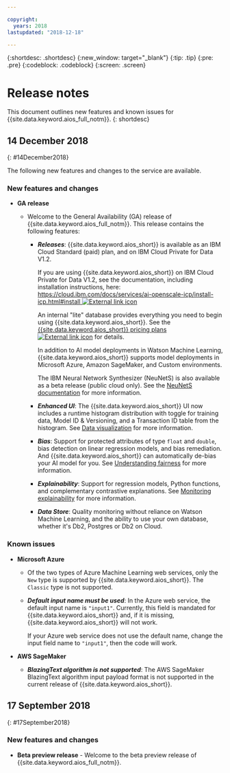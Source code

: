 ```yaml
---

copyright:
  years: 2018
lastupdated: "2018-12-18"

---
```


{:shortdesc: .shortdesc}
{:new_window: target="_blank"}
{:tip: .tip}
{:pre: .pre}
{:codeblock: .codeblock}
{:screen: .screen}

# Release notes

This document outlines new features and known issues for {{site.data.keyword.aios_full_notm}}.
{: shortdesc}

## 14 December 2018
{: #14December2018}

The following new features and changes to the service are available.

### New features and changes

- **GA release**

    - Welcome to the General Availability (GA) release of {{site.data.keyword.aios_full_notm}}. This release contains the following features:

        - __*Releases*__: {{site.data.keyword.aios_short}} is available as an IBM Cloud Standard (paid) plan, and on IBM Cloud Private for Data V1.2.

          If you are using {{site.data.keyword.aios_short}} on IBM Cloud Private for Data V1.2, see the documentation, including installation instructions, here: [https://cloud.ibm.com/docs/services/ai-openscale-icp/install-icp.html#install ![External link icon](../../icons/launch-glyph.svg "External link icon")](https://cloud.ibm.com/docs/services/ai-openscale-icp/install-icp.html#install)

          An internal "lite" database provides everything you need to begin using {{site.data.keyword.aios_short}}. See the [{{site.data.keyword.aios_short}} pricing plans ![External link icon](../../icons/launch-glyph.svg "External link icon")](https://console.bluemix.net/catalog/services/ai-openscale) for details.

          In addition to AI model deployments in Watson Machine Learning, {{site.data.keyword.aios_short}} supports model deployments in Microsoft Azure, Amazon SageMaker, and Custom environments.

          The IBM Neural Network Synthesizer (NeuNetS) is also available as a beta release (public cloud only). See the [NeuNetS documentation](https://dataplatform.cloud.ibm.com/ml/neunets) for more information.

        - __*Enhanced UI*__: The {{site.data.keyword.aios_short}} UI now includes a runtime histogram distribution with toggle for training data, Model ID & Versioning, and a Transaction ID table from the histogram. See [Data visualization](/docs/services/ai-openscale/insight-timechart.html#insight-data-visual) for more information.

        - __*Bias*__: Support for protected attributes of type `float` and `double`, bias detection on linear regression models, and bias remediation. And {{site.data.keyword.aios_short}} can automatically de-bias your AI model for you. See [Understanding fairness](/docs/services/ai-openscale/monitor-fairness.html#understand-fair) for more information.

        - __*Explainability*__: Support for regression models, Python functions, and complementary contrastive explanations. See [Monitoring explainability](/docs/services/ai-openscale/insight-timechart.html#insight-explain) for more information.

        - __*Data Store*__: Quality monitoring without reliance on Watson Machine Learning, and the ability to use your own database, whether it's Db2, Postgres or Db2 on Cloud.

### Known issues

- **Microsoft Azure**

    - Of the two types of Azure Machine Learning web services, only the `New` type is supported by {{site.data.keyword.aios_short}}. The `Classic` type is not supported.

    - __*Default input name must be used*__: In the Azure web service, the default input name is `"input1"`. Currently, this field is mandated for {{site.data.keyword.aios_short}} and, if it is missing, {{site.data.keyword.aios_short}} will not work.

      If your Azure web service does not use the default name, change the input field name to `"input1"`, then the code will work.

- **AWS SageMaker**

    - __*BlazingText algorithm is not supported*__: The AWS SageMaker BlazingText algorithm input payload format is not supported in the current release of {{site.data.keyword.aios_short}}.

## 17 September 2018
{: #17September2018}

### New features and changes

- **Beta preview release** - Welcome to the beta preview release of {{site.data.keyword.aios_full_notm}}.
